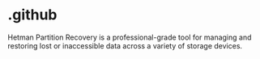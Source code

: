 # .github
Hetman Partition Recovery is a professional-grade tool for managing and restoring lost or inaccessible data across a variety of storage devices.
